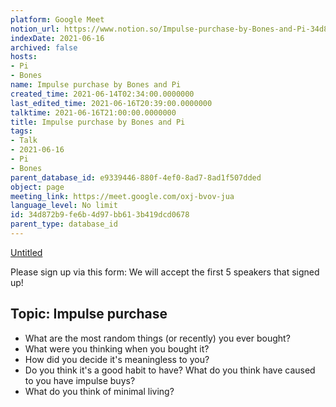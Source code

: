 ```yaml
---
platform: Google Meet
notion_url: https://www.notion.so/Impulse-purchase-by-Bones-and-Pi-34d872b9fe6b4d97bb613b419dcd0678
indexDate: 2021-06-16
archived: false
hosts:
- Pi
- Bones
name: Impulse purchase by Bones and Pi
created_time: 2021-06-14T02:34:00.0000000
last_edited_time: 2021-06-16T20:39:00.0000000
talktime: 2021-06-16T21:00:00.0000000
title: Impulse purchase by Bones and Pi
tags:
- Talk
- 2021-06-16
- Pi
- Bones
parent_database_id: e9339446-880f-4ef0-8ad7-8ad1f507dded
object: page
meeting_link: https://meet.google.com/oxj-bvov-jua
language_level: No limit
id: 34d872b9-fe6b-4d97-bb61-3b419dcd0678
parent_type: database_id
---
```


[Untitled](https://www.notion.so/cd877e06ad7149f69157f2c71bad5cca)   

Please sign up via this form:
We will accept the first  5 speakers  that signed up! 


## Topic: Impulse purchase

   - What are the most random things (or recently) you ever bought?
   - What were you thinking when you bought it?
   - How did you decide it's meaningless to you?
   - Do you think it's a good habit to have? What do you think have caused to you have impulse buys?
   - What do you think of minimal living?




